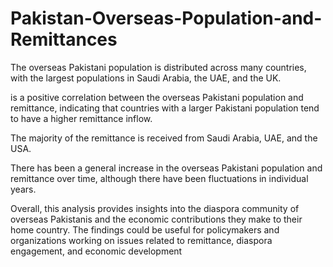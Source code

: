 # Pakistan-Overseas-Population-and-Remittances
The overseas Pakistani population is distributed across many countries, with the largest populations in Saudi Arabia, the UAE, and the UK.

 is a positive correlation between the overseas Pakistani population and remittance, indicating that countries with a larger Pakistani population tend to have a higher remittance inflow.

The majority of the remittance is received from Saudi Arabia, UAE, and the USA.

There has been a general increase in the overseas Pakistani population and remittance over time, although there have been fluctuations in individual years.

Overall, this analysis provides insights into the diaspora community of overseas Pakistanis and the economic contributions they make to their home country. The findings could be useful for policymakers and organizations working on issues related to remittance, diaspora engagement, and economic development

